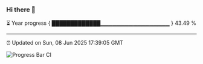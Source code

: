 ### Hi there 👋

⏳ Year progress { █████████████▁▁▁▁▁▁▁▁▁▁▁▁▁▁▁▁▁ } 43.49 %

---

⏰ Updated on Sun, 08 Jun 2025 17:39:05 GMT

![Progress Bar CI](https://github.com/IshwaranRudhara/GIT-ACTION/workflows/Progress%20Bar%20CI/badge.svg)
